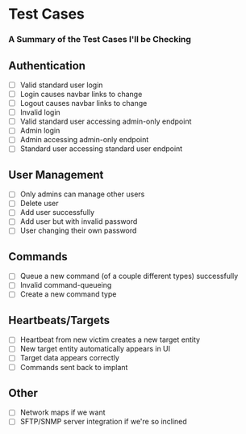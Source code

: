 # Test Cases #

### A Summary of the Test Cases I'll be Checking ###

## Authentication ##

 - [ ] Valid standard user login
 - [ ] Login causes navbar links to change
 - [ ] Logout causes navbar links to change
 - [ ] Invalid login
 - [ ] Valid standard user accessing admin-only endpoint
 - [ ] Admin login
 - [ ] Admin accessing admin-only endpoint
 - [ ] Standard user accessing standard user endpoint

## User Management ##

 - [ ] Only admins can manage other users
 - [ ] Delete user
 - [ ] Add user successfully
 - [ ] Add user but with invalid password 
 - [ ] User changing their own password

## Commands ##

 - [ ] Queue a new command (of a couple different types) successfully
 - [ ] Invalid command-queueing
 - [ ] Create a new command type

## Heartbeats/Targets ##

 - [ ] Heartbeat from new victim creates a new target entity
 - [ ] New target entity automatically appears in UI
 - [ ] Target data appears correctly
 - [ ] Commands sent back to implant

## Other ##

 - [ ] Network maps if we want
 - [ ] SFTP/SNMP server integration if we're so inclined
